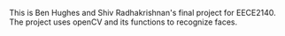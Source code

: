 This is Ben Hughes and Shiv Radhakrishnan's final project for EECE2140. The project uses openCV and its functions to recognize faces. 

